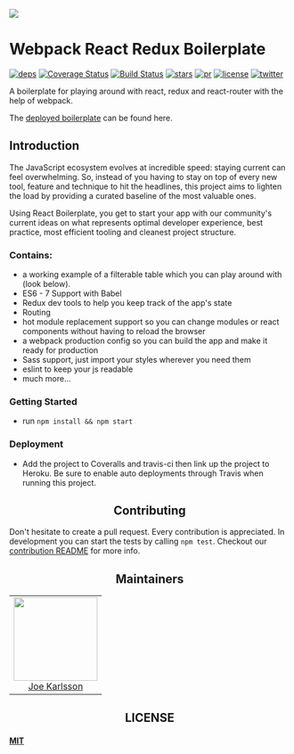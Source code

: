 ![](http://jpsierens.com/wp-content/uploads/2016/06/react-eco-wp.gif)


# Webpack React Redux Boilerplate

[![deps][deps]][deps-url]
[![Coverage Status][cover]][cover-url]
[![Build Status][tests]][tests-url]
[![stars][stars]][stars-url]
[![pr][pr]][pr-url]
[![license][license]][license-url]
[![twitter][twitter]][twitter-url]


A boilerplate for playing around with react, redux and react-router with the help of webpack.

The [deployed boilerplate](https://react-redux-boilerplate1.herokuapp.com/) can be found here.


## Introduction

The JavaScript ecosystem evolves at incredible speed: staying current can feel
overwhelming. So, instead of you having to stay on top of every new tool,
feature and technique to hit the headlines, this project aims to lighten the
load by providing a curated baseline of the most valuable ones.

Using React Boilerplate, you get to start your app with our community's current
ideas on what represents optimal developer experience, best practice, most
efficient tooling and cleanest project structure.


### Contains:

* a working example of a filterable table which you can play around with (look below).
* ES6 - 7 Support with Babel
* Redux dev tools to help you keep track of the app's state
* Routing
* hot module replacement support so you can change modules or react components without having to reload the browser
* a webpack production config so you can build the app and make it ready for production
* Sass support, just import your styles wherever you need them
* eslint to keep your js readable
* much more...


### Getting Started

* run `npm install && npm start`

### Deployment

* Add the project to Coveralls and travis-ci then link up the project to Heroku. Be sure to enable auto deployments through Travis when running this project.


<h2 align="center">Contributing</h2>

Don't hesitate to create a pull request. Every contribution is appreciated. In development you can start the tests by calling `npm test`. Checkout our [contribution README](https://github.com/JoeKarlsson/react-redux-boilerplate/blob/master/CONTRIBUTING.md) for more info.

<h2 align="center">Maintainers</h2>

<table>
  <tbody>
    <tr>
      <td align="center">
        <img width="150 height="150"
        src="https://avatars.githubusercontent.com/JoeKarlsson?v=3">
        <br />
        <a href="https://github.com/JoeKarlsson">Joe Karlsson</a>
      </td>
    <tr>
  <tbody>
</table>

<h2 align="center">LICENSE</h2>

#### [MIT](./LICENSE)

[deps]: https://david-dm.org/JoeKarlsson/react-redux-boilerplate/status.svg
[deps-url]: https://david-dm.org/JoeKarlsson/react-redux-boilerplate

[tests]: https://travis-ci.org/JoeKarlsson/react-redux-boilerplate.svg?branch=master
[tests-url]: https://travis-ci.org/JoeKarlsson/react-redux-boilerplate

[pr]: https://img.shields.io/badge/PRs-welcome-brightgreen.svg
[pr-url]: CONTRIBUTING.md

[cover]: https://coveralls.io/repos/github/JoeKarlsson/react-redux-boilerplate/badge.svg?branch=master
[cover-url]: https://coveralls.io/github/JoeKarlsson/react-redux-boilerplate?branch=master

[stars]: https://img.shields.io/github/stars/JoeKarlsson/react-redux-boilerplate.svg?style=flat-square
[stars-url]: https://github.com/JoeKarlsson/react-redux-boilerplate/stargazers

[license]: https://img.shields.io/github/license/JoeKarlsson/react-redux-boilerplate.svg
[license-url]: https://github.com/JoeKarlsson/react-redux-boilerplate/blob/master/LICENSE

[twitter]: https://img.shields.io/twitter/url/https/github.com/JoeKarlsson/react-redux-boilerplate.svg?style=social&style=flat-square
[twitter-url]: https://twitter.com/intent/tweet?text=Wow:&url=https%3A%2F%2Fgithub.com%2FJoeKarlsson%2Freact-redux-boilerplate
